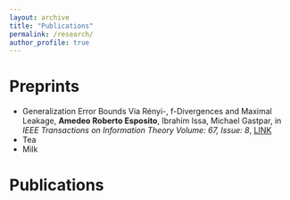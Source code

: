 ```yaml
---
layout: archive
title: "Publications"
permalink: /research/
author_profile: true
---
```


<h1 class="page__title">Preprints</h1>

<ul>
  <li>Generalization Error Bounds Via Rényi-, f-Divergences and Maximal Leakage, <strong>Amedeo Roberto Esposito</strong>, Ibrahim Issa, Michael Gastpar, in <em> IEEE Transactions on Information Theory Volume: 67, Issue: 8</em>, <a href="https://ieeexplore.ieee.org/document/9444402"> LINK </a></li>
  <li>Tea</li>
  <li>Milk</li>
</ul>


<h1 class="page__title">Publications</h1>
